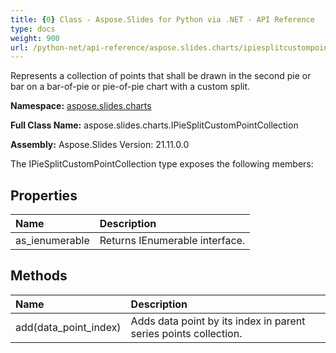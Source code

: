 ```yaml
---
title: {0} Class - Aspose.Slides for Python via .NET - API Reference
type: docs
weight: 900
url: /python-net/api-reference/aspose.slides.charts/ipiesplitcustompointcollection/
---
```


Represents a collection of points that shall be drawn in the second pie or bar on a bar-of-pie or pie-of-pie chart with a custom split.

**Namespace:** [aspose.slides.charts](/python-net/api-reference/aspose.slides.charts/)

**Full Class Name:** aspose.slides.charts.IPieSplitCustomPointCollection

**Assembly:**  Aspose.Slides Version: 21.11.0.0

The IPieSplitCustomPointCollection type exposes the following members:
## **Properties**
|**Name**|**Description**|
| :- | :- |
|as_ienumerable|Returns IEnumerable interface.|
## **Methods**
|**Name**|**Description**|
| :- | :- |
|add(data_point_index)|Adds data point by its index in parent series points collection.|
